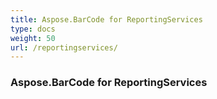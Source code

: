 ```yaml
---
title: Aspose.BarCode for ReportingServices
type: docs
weight: 50
url: /reportingservices/
---
```


### **Aspose.BarCode for ReportingServices**
